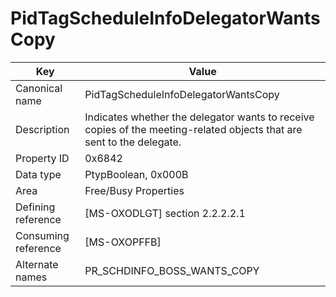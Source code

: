 # PidTagScheduleInfoDelegatorWantsCopy

| Key | Value |
|---|---|
| Canonical name | PidTagScheduleInfoDelegatorWantsCopy |
| Description | Indicates whether the delegator wants to receive copies of the meeting-related objects that are sent to the delegate. |
| Property ID | 0x6842 |
| Data type | PtypBoolean, 0x000B |
| Area | Free/Busy Properties |
| Defining reference | [MS-OXODLGT] section 2.2.2.2.1 |
| Consuming reference | [MS-OXOPFFB] |
| Alternate names | PR_SCHDINFO_BOSS_WANTS_COPY |
